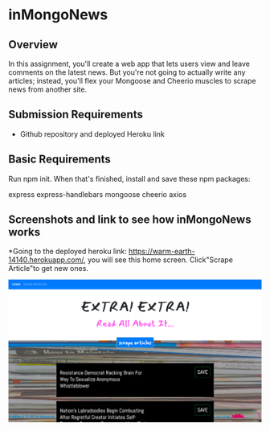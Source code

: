 # inMongoNews

## Overview
In this assignment, you'll create a web app that lets users view and leave comments on the latest news. But you're not going to actually write any articles; instead, you'll flex your Mongoose and Cheerio muscles to scrape news from another site.

## Submission Requirements
* Github repository and deployed Heroku link 

## Basic Requirements 
Run npm init. When that's finished, install and save these npm packages:

express
express-handlebars
mongoose
cheerio
axios

## Screenshots and link to see how inMongoNews works 
*Going to the deployed heroku link: https://warm-earth-14140.herokuapp.com/, you will see this home screen. Click"Scrape Article"to get new ones. 

![screenshot1](screenshot1.png)

